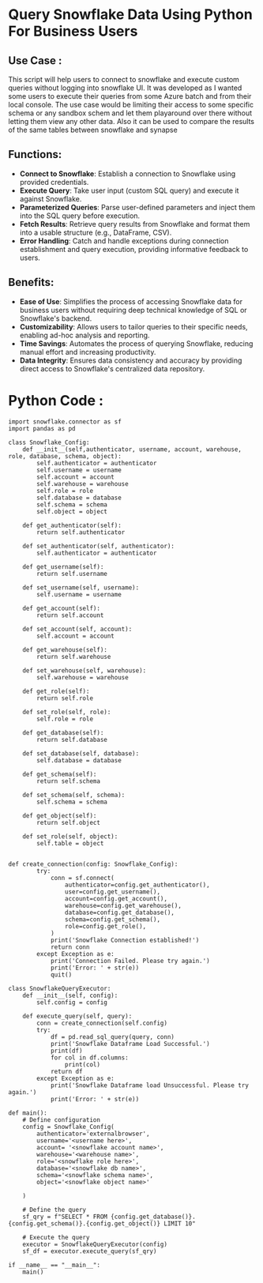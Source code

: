 # Query Snowflake Data Using Python For Business Users

## Use Case :
This script will help users to connect to snowflake and execute custom queries without logging into snowflake UI. It was developed as I wanted some users to execute their queries from some Azure batch and from their local console. The use case would be limiting their access to some specific schema or any sandbox schem and let them playaround over there without letting them view any other data. Also it can be used to compare the results of the same tables between snowflake and synapse


## Functions:
* **Connect to Snowflake**: Establish a connection to Snowflake using provided credentials.
* **Execute Query**: Take user input (custom SQL query) and execute it against Snowflake.
* **Parameterized Queries**: Parse user-defined parameters and inject them into the SQL query before execution.
* **Fetch Results**: Retrieve query results from Snowflake and format them into a usable structure (e.g., DataFrame, CSV).
* **Error Handling**: Catch and handle exceptions during connection establishment and query execution, providing informative feedback to users.

## Benefits:
* **Ease of Use**: Simplifies the process of accessing Snowflake data for business users without requiring deep technical knowledge of SQL or Snowflake's backend.
* **Customizability**: Allows users to tailor queries to their specific needs, enabling ad-hoc analysis and reporting.
* **Time Savings**: Automates the process of querying Snowflake, reducing manual effort and increasing productivity.
* **Data Integrity**: Ensures data consistency and accuracy by providing direct access to Snowflake's centralized data repository.

# Python Code :

```
import snowflake.connector as sf
import pandas as pd

class Snowflake_Config:
    def __init__(self,authenticator, username, account, warehouse, role, database, schema, object):
        self.authenticator = authenticator
        self.username = username
        self.account = account
        self.warehouse = warehouse
        self.role = role
        self.database = database
        self.schema = schema
        self.object = object

    def get_authenticator(self):
        return self.authenticator
   
    def set_authenticator(self, authenticator):
        self.authenticator = authenticator

    def get_username(self):
        return self.username

    def set_username(self, username):
        self.username = username

    def get_account(self):
        return self.account

    def set_account(self, account):
        self.account = account

    def get_warehouse(self):
        return self.warehouse

    def set_warehouse(self, warehouse):
        self.warehouse = warehouse

    def get_role(self):
        return self.role

    def set_role(self, role):
        self.role = role

    def get_database(self):
        return self.database

    def set_database(self, database):
        self.database = database

    def get_schema(self):
        return self.schema

    def set_schema(self, schema):
        self.schema = schema

    def get_object(self):
        return self.object

    def set_role(self, object):
        self.table = object


def create_connection(config: Snowflake_Config):
        try:
            conn = sf.connect(
                authenticator=config.get_authenticator(),
                user=config.get_username(),
                account=config.get_account(),
                warehouse=config.get_warehouse(),
                database=config.get_database(),
                schema=config.get_schema(),
                role=config.get_role(),
            )
            print('Snowflake Connection established!')
            return conn
        except Exception as e:
            print('Connection Failed. Please try again.')
            print('Error: ' + str(e))
            quit()

class SnowflakeQueryExecutor:
    def __init__(self, config):
        self.config = config

    def execute_query(self, query):
        conn = create_connection(self.config)
        try:
            df = pd.read_sql_query(query, conn)
            print('Snowflake Dataframe Load Successful.')
            print(df)
            for col in df.columns:
                print(col)
            return df
        except Exception as e:
            print('Snowflake Dataframe load Unsuccessful. Please try again.')
            print('Error: ' + str(e))

def main():
    # Define configuration
    config = Snowflake_Config(
        authenticator='externalbrowser',
        username='<username here>',
        account= '<snowflake account name>',
        warehouse='<warehouse name>',
        role='<snowflake role here>',
        database='<snowflake db name>',
        schema='<snowflake schema name>',
        object='<snowflake object name>'

    )

    # Define the query
    sf_qry = f"SELECT * FROM {config.get_database()}.{config.get_schema()}.{config.get_object()} LIMIT 10"

    # Execute the query
    executor = SnowflakeQueryExecutor(config)
    sf_df = executor.execute_query(sf_qry)

if __name__ == "__main__":
    main()

```

